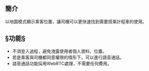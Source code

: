 ## 簡介

以地圖模式顯示乘客位置，讓司機可以更快速找到需要搭乘計程車的使用。

## §功能§
- 不須登入過程，避免洩露使用者個人資料、位置。
- 若是乘客與司機都同意權限的情形下，可以進行語音通話。
- 語音通話功能採用WebRTC處理，不需要任何費用。
